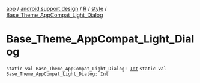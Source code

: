 [app](../../../index.md) / [android.support.design](../../index.md) / [R](../index.md) / [style](index.md) / [Base_Theme_AppCompat_Light_Dialog](.)

# Base_Theme_AppCompat_Light_Dialog

`static val Base_Theme_AppCompat_Light_Dialog: `[`Int`](https://kotlinlang.org/api/latest/jvm/stdlib/kotlin/-int/index.html)
`static val Base_Theme_AppCompat_Light_Dialog: `[`Int`](https://kotlinlang.org/api/latest/jvm/stdlib/kotlin/-int/index.html)